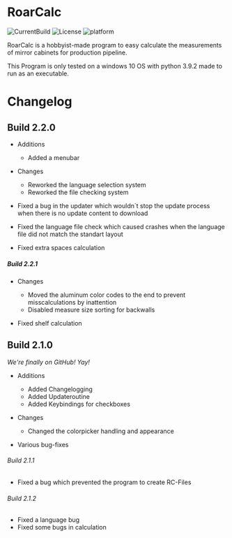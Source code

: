 # RoarCalc

![CurrentBuild](https://img.shields.io/github/v/release/TheChangeOfView/RoarCalc.svg?label=latest%20stable&style=flat-square&color=success)
![License](https://img.shields.io/github/license/TheChangeOfView/RoarCalc?color=informational&style=flat-square)
![platform](https://img.shields.io/badge/platform-win-lightgrey?style=flat-square)

RoarCalc is a hobbyist-made program to easy calculate the measurements of mirror cabinets for production pipeline.

This Program is only tested on a windows 10 OS with python 3.9.2 made to run as an executable.

# Changelog

## Build 2.2.0

- Additions
  - Added a menubar

- Changes
  - Reworked the language selection system
  - Reworked the file checking system

- Fixed a bug in the updater which wouldn´t stop the update process when there is no update content to download
- Fixed the language file check which caused crashes when the language file did not match the standart layout
- Fixed extra spaces calculation


##### Build 2.2.1

- Changes
  - Moved the aluminum color codes to the end to prevent misscalculations by inattention
  - Disabled measure size sorting for backwalls

- Fixed shelf calculation

## Build 2.1.0

*We're finally on GitHub! Yay!*

- Additions
  - Added Changelogging
  - Added Updateroutine
  - Added Keybindings for checkboxes

- Changes
  - Changed the colorpicker handling and appearance

- Various bug-fixes


###### Build 2.1.1

- Fixed a bug which prevented the program to create RC-Files


###### Build 2.1.2

- Fixed a language bug
- Fixed some bugs in calculation
